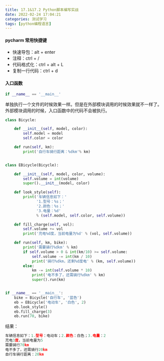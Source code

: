 ```yaml
---
title: 17.1&17.2 Python脚本编写实战
date: 2022-02-24 17:04:21
categories: 测试学习
tags: [python编程语言]
---
```


#### pycharm 常用快捷键

- 快速导包：alt + enter
- 注释：ctrl + /
- 代码格式化：ctrl + alt + L
-   复制一行代码：ctrl + d

#### 入口函数

```python
if __name__ == '__main__'
```

单独执行一个文件的时候效果一样。但是在外部模块调用的时候效果就不一样了。外部模块调用的时候，入口函数中的代码不会被执行。





```python
class Bicycle:

    def __init__(self, model, color):
        self.model = model
        self.color = color

    def run(self, km):
        print('自行车骑行距离：%dkm'% km)


class EBicycle(Bicycle):

    def __init__(self, model, color, volume):
        self.volume = int(volume)
        super().__init__(model, color)

    def look_style(self):
        print('车辆信息如下：'
              '1.型号：%s；'
              '2.颜色：%s；'
              '3.电量：%d'
              % (self.model, self.color, self.volume))

    def fill_charge(self, vol):
        self.volume += vol
        print('充电%d度，当前电量为%d' % (vol, self.volume))

    def run(self, km, bike):
        print('需要骑行%dkm' % km)
        if self.volume > 0 & int(km/10) >= self.volume:
            self.volume -= int(km / 10)
            print('骑行%dkm，还剩%d度电' % (km, self.volume))
        else:
            km -= int(self.volume * 10)
            print('电不多了，还需骑行%dkm' % km)
            super().run(km)


if __name__ == '__main__':
    bike = Bicycle('自行车', '蓝色')
    eb = EBicycle('电动车', '白色', 2)
    eb.look_style()
    eb.fill_charge(3)
    eb.run(70, bike)
```

结果：

```python
车辆信息如下：1.型号：电动车；2.颜色：白色；3.电量：2
充电3度，当前电量为5
需要骑行70km
电不多了，还需骑行20km
自行车骑行距离：20km
```

